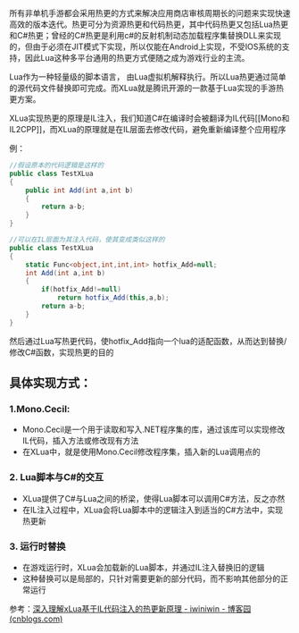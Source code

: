 所有非单机手游都会采用热更的方式来解决应用商店审核周期长的问题来实现快速高效的版本迭代。热更可分为资源热更和代码热更，其中代码热更又包括Lua热更和C#热更；曾经的C#热更是利用c#的反射机制动态加载程序集替换DLL来实现的，但由于必须在JIT模式下实现，所以仅能在Android上实现，不受IOS系统的支持，因此Lua这种多平台通用的热更方式便随之成为游戏行业的主流。

Lua作为一种轻量级的脚本语言， 由Lua虚拟机解释执行。所以Lua热更通过简单的源代码文件替换即可完成。而XLua就是腾讯开源的一款基于Lua实现的手游热更方案。

XLua实现热更的原理是IL注入，我们知道C#在编译时会被翻译为IL代码[[Mono和IL2CPP]]，而XLua的原理就是在IL层面去修改代码，避免重新编译整个应用程序

例：
```c#
//假设原本的代码逻辑是这样的
public class TestXLua
{
	public int Add(int a,int b)
	{
		return a-b;
	}
}

//可以在IL层面为其注入代码，使其变成类似这样的
public class TestXLua
{
	static Func<object,int,int,int> hotfix_Add=null;
	int Add(int a,int b)
	{
		if(hotfix_Add!=null)
			return hotfix_Add(this,a,b);
		return a-b;
	}
}
```

然后通过Lua写热更代码，使hotfix_Add指向一个lua的适配函数，从而达到替换/修改C#函数，实现热更的目的


## 具体实现方式：

### 1.Mono.Cecil:

- Mono.Cecil是一个用于读取和写入.NET程序集的库，通过该库可以实现修改IL代码，插入方法或修改现有方法
- 在XLua中，就是使用Mono.Cecil修改程序集，插入新的Lua调用点的

### 2. Lua脚本与C#的交互

- XLua提供了C#与Lua之间的桥梁，使得Lua脚本可以调用C#方法，反之亦然
- 在IL注入过程中，XLua会将Lua脚本中的逻辑注入到适当的C#方法中，实现热更新

### 3. 运行时替换

- 在游戏运行时，XLua会加载新的Lua脚本，并通过IL注入替换旧的逻辑
- 这种替换可以是局部的，只针对需要更新的部分代码，而不影响其他部分的正常运行


参考：[深入理解xLua基于IL代码注入的热更新原理 - iwiniwin - 博客园 (cnblogs.com)](https://www.cnblogs.com/iwiniwin/p/15474919.html)


